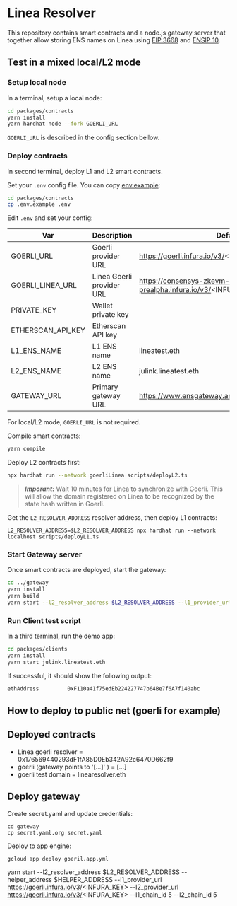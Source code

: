 # Linea Resolver

This repository contains smart contracts and a node.js gateway server that together allow storing ENS names on Linea using [EIP 3668](https://eips.ethereum.org/EIPS/eip-3668) and [ENSIP 10](https://docs.ens.domains/ens-improvement-proposals/ensip-10-wildcard-resolution).

## Test in a mixed local/L2 mode

### Setup local node

In a terminal, setup a local node:

```bash
cd packages/contracts
yarn install
yarn hardhat node --fork GOERLI_URL
```

`GOERLI_URL` is described in the config section bellow.

### Deploy contracts

In second terminal, deploy L1 and L2 smart contracts.

Set your `.env` config file. You can copy [env.example](./packages/contracts/.env.example):

```bash
cd packages/contracts
cp .env.example .env
```

Edit `.env` and set your config:

| Var               | Description               | Default values                                                    |
| ----------------- | ------------------------- | ----------------------------------------------------------------- |
| GOERLI_URL        | Goerli provider URL       | https://goerli.infura.io/v3/<INFURA_KEY>                          |
| GOERLI_LINEA_URL  | Linea Goerli provider URL | https://consensys-zkevm-goerli-prealpha.infura.io/v3/<INFURA_KEY> |
| PRIVATE_KEY       | Wallet private key        |                                                                   |
| ETHERSCAN_API_KEY | Etherscan API key         |                                                                   |
| L1_ENS_NAME       | L1 ENS name               | lineatest.eth                                                     |
| L2_ENS_NAME       | L2 ENS name               | julink.lineatest.eth                                              |
| GATEWAY_URL       | Primary gateway URL       | https://www.ensgateway.amineharty.me/{sender}/{data}.json         |

For local/L2 mode, `GOERLI_URL` is not required.

Compile smart contracts:

```bash
yarn compile
```

Deploy L2 contracts first:

```bash
npx hardhat run --network goerliLinea scripts/deployL2.ts
```

> **_Imporant:_** Wait 10 minutes for Linea to synchronize with Goerli. This will allow the domain registered on Linea to be recognized by the state hash written in Goerli.

Get the `L2_RESOLVER_ADDRESS` resolver address, then deploy L1 contracts:

```
L2_RESOLVER_ADDRESS=$L2_RESOLVER_ADDRESS npx hardhat run --network localhost scripts/deployL1.ts
```

### Start Gateway server

Once smart contracts are deployed, start the gateway:

```bash
cd ../gateway
yarn install
yarn build
yarn start --l2_resolver_address $L2_RESOLVER_ADDRESS --l1_provider_url http://127.0.0.1:8545/ --l2_provider_url $GOERLI_LINEA_URL
```

### Run Client test script

In a third terminal, run the demo app:

```bash
cd packages/clients
yarn install
yarn start julink.lineatest.eth
```

If successful, it should show the following output:

```bash
ethAddress         0xF110a41f75edEb224227747b64Be7f6A7f140abc
```

## How to deploy to public net (goerli for example)

## Deployed contracts

- Linea goerli resolver = 0x176569440293dF1fA85D0Eb342A92c6470D662f9
- goerli (gateway points to '[...]' ) = [...]
- goerli test domain = linearesolver.eth

## Deploy gateway

Create secret.yaml and update credentials:

```
cd gateway
cp secret.yaml.org secret.yaml
```

Deploy to app engine:

```
gcloud app deploy goeril.app.yml
```

yarn start --l2_resolver_address $L2_RESOLVER_ADDRESS --helper_address $HELPER_ADDRESS --l1_provider_url https://goerli.infura.io/v3/<INFURA_KEY> --l2_provider_url https://goerli.infura.io/v3/<INFURA_KEY> --l1_chain_id 5 --l2_chain_id 5
